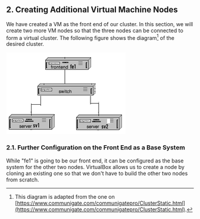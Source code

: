 ## 2. Creating Additional Virtual Machine Nodes

We have created a VM as the front end of our cluster. In this section, we will create two more VM nodes so that the three nodes can be connected to form a virtual cluster. The following figure shows the diagram[^cluster_diagram_source] of the desired cluster. 

![Diagram of a cluster with three VM nodes.](../figures/vm_cluster_three_nodes_diagram.png)

[^cluster_diagram_source]: This diagram is adapted from the one on [https://www.communigate.com/communigatepro/ClusterStatic.html](https://www.communigate.com/communigatepro/ClusterStatic.html).

### 2.1. Further Configuration on the Front End as a Base System

While "fe1" is going to be our front end, it can be configured as the base system for the other two nodes. VirtualBox allows us to create a node by cloning an existing one so that we don't have to build the other two nodes from scratch. 
